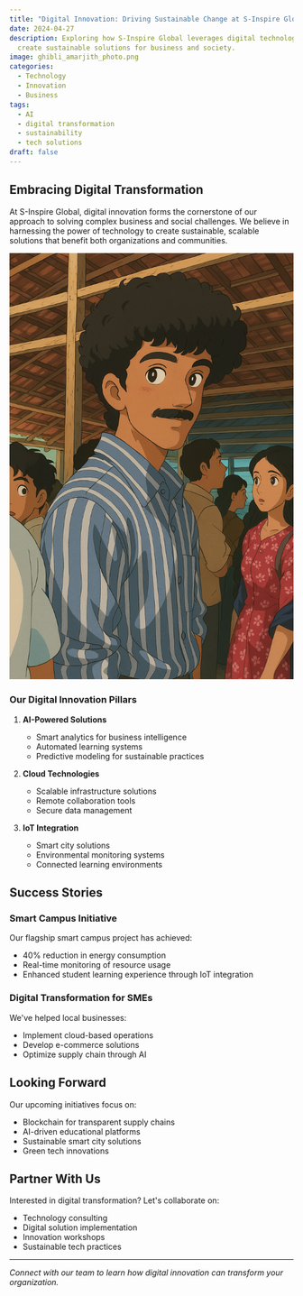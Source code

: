 ```yaml
---
title: "Digital Innovation: Driving Sustainable Change at S-Inspire Global"
date: 2024-04-27
description: Exploring how S-Inspire Global leverages digital technologies to
  create sustainable solutions for business and society.
image: ghibli_amarjith_photo.png
categories:
  - Technology
  - Innovation
  - Business
tags:
  - AI
  - digital transformation
  - sustainability
  - tech solutions
draft: false
---
```

## Embracing Digital Transformation

At S-Inspire Global, digital innovation forms the cornerstone of our approach to solving complex business and social challenges. We believe in harnessing the power of technology to create sustainable, scalable solutions that benefit both organizations and communities.

![image digital](ghibli_amarjith_photo.png)

### Our Digital Innovation Pillars

1. **AI-Powered Solutions**

   * Smart analytics for business intelligence
   * Automated learning systems
   * Predictive modeling for sustainable practices
2. **Cloud Technologies**

   * Scalable infrastructure solutions
   * Remote collaboration tools
   * Secure data management
3. **IoT Integration**

   * Smart city solutions
   * Environmental monitoring systems
   * Connected learning environments

## Success Stories

### Smart Campus Initiative

Our flagship smart campus project has achieved:

* 40% reduction in energy consumption
* Real-time monitoring of resource usage
* Enhanced student learning experience through IoT integration

### Digital Transformation for SMEs

We've helped local businesses:

* Implement cloud-based operations
* Develop e-commerce solutions
* Optimize supply chain through AI

## Looking Forward

Our upcoming initiatives focus on:

* Blockchain for transparent supply chains
* AI-driven educational platforms
* Sustainable smart city solutions
* Green tech innovations

## Partner With Us

Interested in digital transformation? Let's collaborate on:

* Technology consulting
* Digital solution implementation
* Innovation workshops
* Sustainable tech practices

- - -

*Connect with our team to learn how digital innovation can transform your organization.*

![]()
